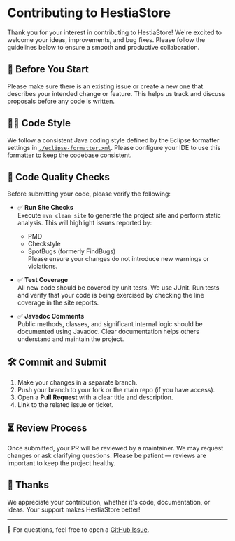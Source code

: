 # Contributing to HestiaStore

Thank you for your interest in contributing to HestiaStore! We're excited to welcome your ideas, improvements, and bug fixes. Please follow the guidelines below to ensure a smooth and productive collaboration.

## 🧭 Before You Start

Please make sure there is an existing issue or create a new one that describes your intended change or feature. This helps us track and discuss proposals before any code is written.

## 🧑‍💻 Code Style

We follow a consistent Java coding style defined by the Eclipse formatter settings in [`./eclipse-formatter.xml`](./eclipse-formatter.xml). Please configure your IDE to use this formatter to keep the codebase consistent.

## 🧪 Code Quality Checks

Before submitting your code, please verify the following:

- ✅ **Run Site Checks**  
  Execute `mvn clean site` to generate the project site and perform static analysis. This will highlight issues reported by:
  - PMD
  - Checkstyle
  - SpotBugs (formerly FindBugs)  
  Please ensure your changes do not introduce new warnings or violations.

- ✅ **Test Coverage**  
  All new code should be covered by unit tests. We use JUnit. Run tests and verify that your code is being exercised by checking the line coverage in the site reports.

- ✅ **Javadoc Comments**  
  Public methods, classes, and significant internal logic should be documented using Javadoc. Clear documentation helps others understand and maintain the project.

## 🛠 Commit and Submit

1. Make your changes in a separate branch.
2. Push your branch to your fork or the main repo (if you have access).
3. Open a **Pull Request** with a clear title and description.
4. Link to the related issue or ticket.

## ⏳ Review Process

Once submitted, your PR will be reviewed by a maintainer. We may request changes or ask clarifying questions. Please be patient — reviews are important to keep the project healthy.

## 🙌 Thanks

We appreciate your contribution, whether it's code, documentation, or ideas. Your support makes HestiaStore better!

---

💬 For questions, feel free to open a [GitHub Issue](https://github.com/jajir/HestiaStore/issues).

